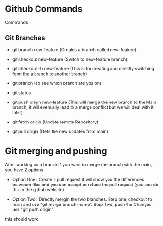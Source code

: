 # Github Commands

Commands

## Git Branches

* git branch new-feature (Creates a branch called new-feature)

* git checkout new-feature (Switch to new-feature branch)

* git checkout -b new-feature (This is for creating and directly switching form the a branch to another branch)

* git branch (To see which branch are you on)

* git status

* git push origin new-feature (This will merge the new branch to the Main branch, it will evenually lead to a merge conflict but we will deal with it later)

* git fetch origin (Update remote Repository)
* git pull origin (Gets the new updates from main)

# Git merging and pushing

After working on a branch if you want to merge the branch with the main, you have 2 options
* Option One : Create a pull request it will show you the differences betweem files and you can accept or refuse the pull request (you can do this in the github website)

* Option Two : Directly mergin the two branches. Step one, checkout to main and use "git merge branch-name". Step Two, push the Changes use "git push origin".

this should work